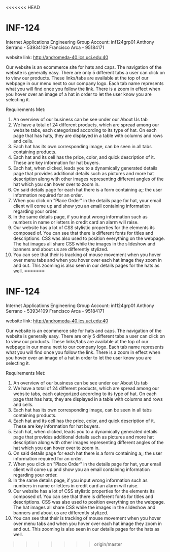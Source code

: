 <<<<<<< HEAD
# INF-124
Internet Applications Engineering
Group Account: inf124grp01
Anthony Serrano - 53934109
Francisco Arca - 95184171

website link: http://andromeda-40.ics.uci.edu:40

Our website is an ecommerce site for hats and caps.
The navigation of the website is generally easy. There are only
5 different tabs a user can click on to view our products. These
links/tabs are available at the top of our webpage in our menu next
to our company logo. Each tab name represents what you will find
once you follow the link. There is a zoom in effect when you hover over an image of a hat in order to let the user know you are selecting it.

Requirements Met:
1) An overview of our business can be see under our About Us tab
2) We have a total of 24 different products, which are spread among
   our website tabs, each categorized according to its type of hat. On each page that has hats, they are displayed in a table with columns and rows and cells.
3) Each hat has its own corresponding image, can be seen in all
   tabs containing products.
4) Each hat and its cell has the price, color, and quick description
   of it. These are key information for hat buyers.
5) Each hat, when clicked, leads you to a dynamically generated
   details page that provides additional details such as pictures and more hat description along with other images representing different angles of the hat which you can hover over to zoom in.
6) On said details page for each hat there is a form containing a;;
   the user information required for an order.
7) When you click on "Place Order" in the details page for hat,
   your email client will come up and show you an email containing
  information regarding your order.
8) In the same details page, if you input wrong information such as
   numbers in name or letters in credit card an alarm will raise.
9) Our website has a lot of CSS stylistic properties for the elements
   its composed of. You can see that there is different fonts for titles and descriptions. CSS was also used to position everything on the webpage. The hat images all share CSS while the images in the slideshow and banners and about us are differently stylized.
10) You can see that their is tracking of mouse movement when you hover
    over menu tabs and when you hover over each hat image they zoom in and out. This zooming is also seen in our details pages for the hats as well.
=======
# INF-124
Internet Applications Engineering
Group Account: inf124grp01
Anthony Serrano - 53934109
Francisco Arca - 95184171

website link: http://andromeda-40.ics.uci.edu:40

Our website is an ecommerce site for hats and caps.
The navigation of the website is generally easy. There are only
5 different tabs a user can click on to view our products. These
links/tabs are available at the top of our webpage in our menu next
to our company logo. Each tab name represents what you will find
once you follow the link. There is a zoom in effect when you hover over an image of a hat in order to let the user know you are selecting it.

Requirements Met:
1) An overview of our business can be see under our About Us tab
2) We have a total of 24 different products, which are spread among
   our website tabs, each categorized according to its type of hat. On each page that has hats, they are displayed in a table with columns and rows and cells.
3) Each hat has its own corresponding image, can be seen in all
   tabs containing products.
4) Each hat and its cell has the price, color, and quick description
   of it. These are key information for hat buyers.
5) Each hat, when clicked, leads you to a dynamically generated
   details page that provides additional details such as pictures and more hat description along with other images representing different angles of the hat which you can hover over to zoom in.
6) On said details page for each hat there is a form containing a;;
   the user information required for an order.
7) When you click on "Place Order" in the details page for hat,
   your email client will come up and show you an email containing
  information regarding your order.
8) In the same details page, if you input wrong information such as
   numbers in name or letters in credit card an alarm will raise.
9) Our website has a lot of CSS stylistic properties for the elements
   its composed of. You can see that there is different fonts for titles and descriptions. CSS was also used to position everything on the webpage. The hat images all share CSS while the images in the slideshow and banners and about us are differently stylized.
10) You can see that their is tracking of mouse movement when you hover
    over menu tabs and when you hover over each hat image they zoom in and out. This zooming is also seen in our details pages for the hats as well.
>>>>>>> origin/master
